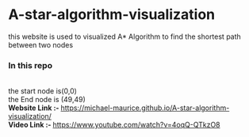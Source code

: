 # A-star-algorithm-visualization
this website is used to visualized A* Algorithm to find the shortest path between two nodes 
</br> <h3>In this repo</h3></br> the start node is(0,0)</br>
the End node is (49,49)</br>
<b> Website Link :- </b>  https://michael-maurice.github.io/A-star-algorithm-visualization/ </br>
<b> Video Link :- </b> https://www.youtube.com/watch?v=4oqQ-QTkzO8
